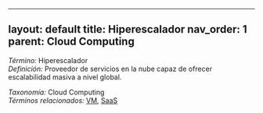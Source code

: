 
---
layout: default
title: Hiperescalador
nav_order: 1
parent: Cloud Computing
---

*Término:* Hiperescalador  
*Definición:* Proveedor de servicios en la nube capaz de ofrecer escalabilidad masiva a nivel global.

*Taxonomía:* Cloud Computing  
*Términos relacionados:* [VM](https://maleniski.github.io/diccionario-angl-tec-mx/docs/alfabeticamente/V/vm/), [SaaS](https://maleniski.github.io/diccionario-angl-tec-mx/docs/alfabeticamente/S/saas/)
